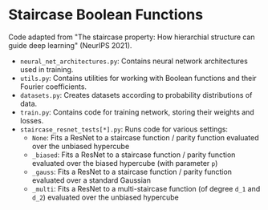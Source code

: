 # Staircase Boolean Functions

Code adapted from "The staircase property: How hierarchial structure can guide deep learning" (NeurIPS 2021).

- `neural_net_architectures.py`: Contains neural network architectures used in training.
- `utils.py`: Contains utilities for working with Boolean functions and their Fourier coefficients.
- `datasets.py`: Creates datasets according to probability distributions of data.
- `train.py`: Contains code for training network, storing their weights and losses.
- `staircase_resnet_tests[*].py`: Runs code for various settings:
  - `None`: Fits a ResNet to a staircase function / parity function evaluated over the unbiased hypercube
  - `_biased`: Fits a ResNet to a staircase function / parity function evaluated over the biased hypercube (with parameter `p`)
  - `_gauss`: Fits a ResNet to a staircase function / parity function evaluated over a standard Gaussian
  - `_multi`: Fits a ResNet to a multi-staircase function (of degree `d_1` and `d_2`) evaluated over the unbiased hypercube